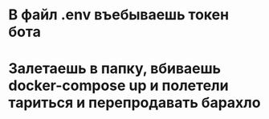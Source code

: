 # В файл .env въебываешь токен бота
# Залетаешь в папку, вбиваешь docker-compose up и полетели тариться и перепродавать барахло
